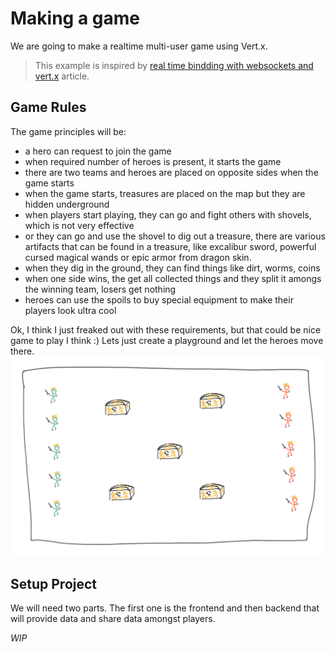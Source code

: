 # Making a game

We are going to make a realtime multi-user game using Vert.x.

> This example is inspired by [real time bindding with websockets and vert.x](http://vertx.io/blog/real-time-bidding-with-websockets-and-vert-x/) article.

## Game Rules

The game principles will be:

* a hero can request to join the game
* when required number of heroes is present, it starts the game
* there are two teams and heroes are placed on opposite sides when the game starts
* when the game starts, treasures are placed on the map but they are hidden underground
* when players start playing, they can go and fight others with shovels, which is not very effective
* or they can go and use the shovel to dig out a treasure, there are various artifacts that can be found in a treasure, like excalibur sword, powerful cursed magical wands or epic armor from dragon skin. 
* when they dig in the ground, they can find things like dirt, worms, coins
* when one side wins, the get all collected things and they split it amongs the winning team, losers get nothing
* heroes can use the spoils to buy special equipment to make their players look ultra cool

Ok, I think I just freaked out with these requirements, but that could be nice game to play I think :\) Lets just create a playground and let the heroes move there.  
![](/assets/start-game.png)

## Setup Project

We will need two parts. The first one is the frontend and then backend that will provide data and share data amongst players. 

_WIP_

